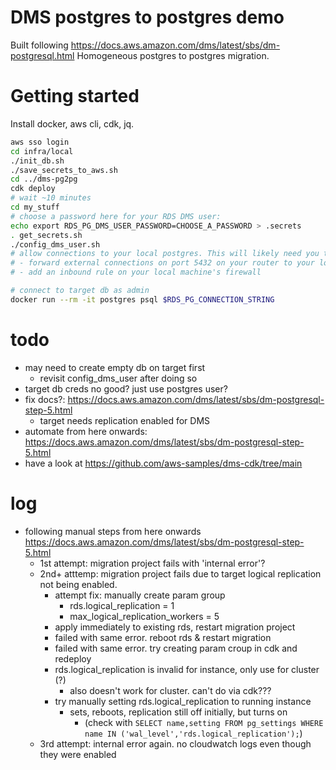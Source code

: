 # DMS postgres to postgres demo

Built following https://docs.aws.amazon.com/dms/latest/sbs/dm-postgresql.html
Homogeneous postgres to postgres migration.

# Getting started
Install docker, aws cli, cdk, jq.

```sh
aws sso login
cd infra/local
./init_db.sh
./save_secrets_to_aws.sh
cd ../dms-pg2pg
cdk deploy
# wait ~10 minutes
cd my_stuff
# choose a password here for your RDS DMS user:
echo export RDS_PG_DMS_USER_PASSWORD=CHOOSE_A_PASSWORD > .secrets
. get_secrets.sh
./config_dms_user.sh
# allow connections to your local postgres. This will likely need you to:
# - forward external connections on port 5432 on your router to your local machine
# - add an inbound rule on your local machine's firewall

# connect to target db as admin
docker run --rm -it postgres psql $RDS_PG_CONNECTION_STRING
```

# todo
- may need to create empty db on target first
    - revisit config_dms_user after doing so
- target db creds no good? just use postgres user?
- fix docs?: https://docs.aws.amazon.com/dms/latest/sbs/dm-postgresql-step-5.html
    - target needs replication enabled for DMS
- automate from here onwards: https://docs.aws.amazon.com/dms/latest/sbs/dm-postgresql-step-5.html
- have a look at https://github.com/aws-samples/dms-cdk/tree/main

# log
- following manual steps from here onwards https://docs.aws.amazon.com/dms/latest/sbs/dm-postgresql-step-5.html
    - 1st attempt: migration project  fails with 'internal error'?
    - 2nd+ atttemp: migration project fails due to target logical replication not being enabled.
        - attempt fix: manually create param group
            - rds.logical_replication = 1
            - max_logical_replication_workers = 5
        - apply immediately to existing rds, restart migration project
        - failed with same error. reboot rds & restart migration
        - failed with same error. try creating param croup in cdk and redeploy
        - rds.logical_replication is invalid for instance, only use for cluster (?)
            - also doesn't work for cluster. can't do via cdk???
        - try manually setting rds.logical_replication to running instance
            - sets, reboots, replication still off initially, but turns on
                - (check with `SELECT name,setting FROM pg_settings WHERE name IN ('wal_level','rds.logical_replication');`)
    - 3rd attempt: internal error again. no cloudwatch logs even though they
      were enabled
